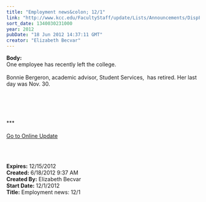 ```yaml
---
title: "Employment news&colon; 12/1"
link: "http://www.kcc.edu/FacultyStaff/update/Lists/Announcements/DispForm.aspx?ID=737"
sort_date: 1340030231000
year: 2012
pubDate: "18 Jun 2012 14:37:11 GMT"
creator: "Elizabeth Becvar"
---
```


<div><b>Body:</b> <div class="ExternalClassC043FF8394DB4BFA8CD45C52D7743D61">
<div>One employee has recently left the college.</div>
<div> </div>
<div>Bonnie Bergeron, academic advisor, Student Services,  has retired. Her last day was Nov. 30.</div>
<div> </div>
<div> </div>
<div> </div>
<div> </div>
<div>
<div>
<div class="ExternalClass95AE8F95A9B447AC94D76AD6DF4788EA" align="left"><br />***<br /> <br /><a href="/FacultyStaff/update/Pages/dailyupdate.aspx">Go to Online Update</a><font size="2"></font></div>
<p align="left"><br /> </p></div></div></div></div>
<div><b>Expires:</b> 12/15/2012</div>
<div><b>Created:</b> 6/18/2012 9:37 AM</div>
<div><b>Created By:</b> Elizabeth Becvar</div>
<div><b>Start Date:</b> 12/1/2012</div>
<div><b>Title:</b> Employment news: 12/1</div>
